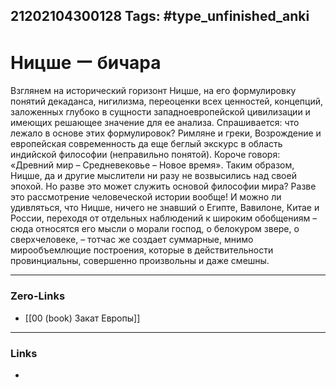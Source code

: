 21202104300128
Tags: #type_unfinished_anki 
---
# Ницше ー бичара

Взглянем на исторический горизонт Ницше, на его формулировку понятий декаданса, нигилизма, переоценки всех ценностей, концепций, заложенных глубоко в сущности западноевропейской цивилизации и имеющих решающее значение для ее анализа. Спрашивается: что лежало в основе этих формулировок? Римляне и греки, Возрождение и европейская современность да еще беглый экскурс в область индийской философии (неправильно понятой). Короче говоря: «Древний мир – Средневековье – Новое время». Таким образом, Ницше, да и другие мыслители ни разу не возвысились над своей эпохой. Но разве это может служить основой философии мира? Разве это рассмотрение человеческой истории вообще! И можно ли удивляться, что Ницше, ничего не знавший о Египте, Вавилоне, Китае и России, переходя от отдельных наблюдений к широким обобщениям – сюда относятся его мысли о морали господ, о белокуром звере, о сверхчеловеке, – тотчас же создает суммарные, мнимо мирообъемлющие построения, которые в действительности провинциальны, совершенно произвольны и даже смешны.

---
### Zero-Links
- [[00 (book) Закат Европы]]
---
### Links
-